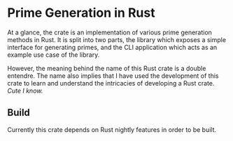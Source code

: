 # Prime Generation in Rust

At a glance, the crate is an implementation of various prime generation methods in Rust. It is split into two parts, the library which exposes a simple interface for generating primes, and the CLI application which acts as an example use case of the library.

However, the meaning behind the name of this Rust crate is a double entendre. The name also implies that I have used the development of this crate to learn and understand the intricacies of developing a Rust crate. *Cute I know.*

## Build

Currently this crate depends on Rust nightly features in order to be built.
